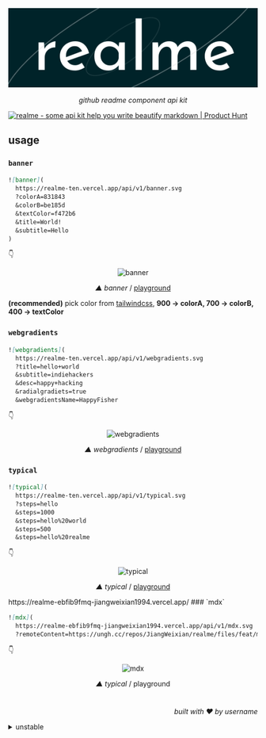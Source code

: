 <div align='center'>

![logo](./assets/realme.svg)

_github readme component api kit_

</div>

<a href="https://www.producthunt.com/posts/realme?utm_source=badge-featured&utm_medium=badge&utm_souce=badge-realme" target="_blank"><img src="https://api.producthunt.com/widgets/embed-image/v1/featured.svg?post_id=302886&theme=light" alt="realme - some api kit help you write beautify markdown | Product Hunt" style="width: 250px; height: 54px;" width="250" height="54" /></a>

## usage

### `banner`

```md
![banner](
  https://realme-ten.vercel.app/api/v1/banner.svg
  ?colorA=831843
  &colorB=be185d
  &textColor=f472b6
  &title=World!
  &subtitle=Hello
)
```

👇

<div align='center'>


![banner](https://realme-ten.vercel.app/api/v1/banner.svg?colorA=831843&colorB=be185d&textColor=f472b6&title=World!&subtitle=Hello)

_▲ banner_ / [playground](https://realme-ten.vercel.app/editor/hero)

</div>

**(recommended)** pick color from [tailwindcss](https://tailwindcss.com/docs/customizing-colors), **900 -> colorA, 700 -> colorB, 400 -> textColor**

### `webgradients`

```md
![webgradients](
  https://realme-ten.vercel.app/api/v1/webgradients.svg
  ?title=hello+world
  &subtitle=indiehackers
  &desc=happy+hacking
  &radialgradiets=true
  &webgradientsName=HappyFisher
```

👇

<div align='center'>


![webgradients](https://realme-ten.vercel.app/api/v1/webgradients.svg?title=hello+world&subtitle=indiehackers&desc=happy+hacking&radialgradiets=true&webgradientsName=HappyFisher)

_▲ webgradients_ / [playground](https://realme-ten.vercel.app/editor/webgradients)

</div>

### `typical`

```md
![typical](
  https://realme-ten.vercel.app/api/v1/typical.svg
  ?steps=hello
  &steps=1000
  &steps=hello%20world
  &steps=500
  &steps=hello%20realme
```

👇

<div align='center'>


![typical](https://realme-ten.vercel.app/api/v1/typical.svg?steps=hello&steps=1000&steps=hello%20world&steps=500&steps=hello%20realme)

_▲ typical_ / [playground](https://realme-ten.vercel.app/editor/typical)

</div>
https://realme-ebfib9fmq-jiangweixian1994.vercel.app/
### `mdx`

```md
![mdx](
  https://realme-ebfib9fmq-jiangweixian1994.vercel.app/api/v1/mdx.svg
  ?remoteContent=https://ungh.cc/repos/JiangWeixian/realme/files/feat/mdx/docs/mdx.mdx
```

👇

<div align='center'>


![mdx](http://localhost:3000/api/v1/mdx.svg?remoteContent=https://ungh.cc/repos/neo-hack/docs/files/master/docs/guide/get-started.md)

_▲ typical_ / playground

</div>

# 
<div align='right'>

*built with ❤️ by username*

</div>

<details>

<summary>unstable</summary>
<p>

### `code-highlight`


```md
![codehighlight](
  https://realme-ten.vercel.app/api/v1/code-highlight
  ?path=/JiangWeixian/realme/master/README.md
  &range=L10-L13&title=README.md
)
```

👇

<div align='center'>


![codehighlight](https://realme-ten.vercel.app/api/v1/code-highlight?path=/JiangWeixian/realme/master/README.md&range=L10-L13&title=README.md)

_▲ code-highlight_ / [demo](./docs/code-highlight.md)

</div>

<details>
  <summary>params</summary>

|  name  | description                                                                                                                 |  type  |   default    | required |
| :----: | :-------------------------------------------------------------------------------------------------------------------------- | :----: | :----------: | :------- |
| title  | code highlight title                                                                                                        | string |  Untitled-1  | false    |
|  url   | file remote raw url                                                                                                         | string |      -       | true     |
|  path  | file remote path, without github raw prefix, etc `/JiangWeixian/realme/master/README.md`                                    | string |      -       | true     |
| range  | line number range, etc `L17-L20`                                                                                            | string |      -       | true     |
| height | image height                                                                                                                | number |      -       | false    |
|   bg   | background web-gradients type, etc `Warm Flame`, you can find all kinds of `webgradients` [here](https://webgradients.com/) | string | `Warm Flame` | false    |

</details>

### `sliders`

```md
![sliders](
  https://realme-ten.vercel.app/api/v1/sliders
  ?props=https://jsonkeeper.com/b/5FE5
)
```

👇

<div align='center'>

![sliders](https://realme-ten.vercel.app/api/v1/sliders?props=https://jsonkeeper.com/b/5FE5) 
_▲ sliders_ / [demo](./docs/sliders.md)

</div>

<details>
  <summary>params</summary>

| name  | description                 |  type  | default | required |
| :---: | :-------------------------- | :----: | :-----: | :------- |
| props | siders props remote raw url | string |    -    | true     |

</details>


</p>
</details>

